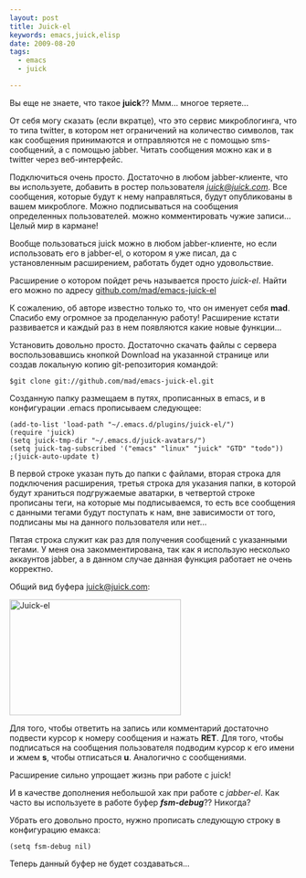 ```yaml
--- 
layout: post
title: Juick-el
keywords: emacs,juick,elisp
date: 2009-08-20
tags:
  - emacs
  - juick

---
```

Вы еще не знаете, что такое <strong>juick</strong>?? Ммм... многое теряете...

От себя могу сказать (если вкратце), что это сервис микроблогинга, что то типа twitter, в котором нет ограничений на количество символов, так как сообщения принимаются и отправляются не с помощью sms-сообщений, а с помощью jabber. Читать сообщения можно как и в twitter через веб-интерфейс.

Подключиться очень просто. Достаточно в любом jabber-клиенте, что вы используете, добавить в ростер пользователя <em>juick@juick.com</em>. Все сообщения, которые будут к нему направляться, будут опубликованы в вашем микроблоге. Можно подписываться на сообщения определенных пользователей. можно комментировать чужие записи... Целый мир в кармане!

Вообще пользоваться juick можно в любом jabber-клиенте, но если использовать его в jabber-el, о котором я уже писал, да с установленным расширением, работать будет одно удовольствие.

Расширение о котором пойдет речь называется просто <em>juick-el</em>. Найти его можно по
адресу <a href="http://github.com/mad/emacs-juick-el/tree/master" rel="nofollow">github.com/mad/emacs-juick-el</a>

К сожалению, об авторе известно только то, что он именует себя <strong>mad</strong>. Спасибо ему огромное за проделанную работу! Расширение кстати развивается и каждый раз в нем появляются какие новые функции...

Установить довольно просто. Достаточно скачать файлы с сервера воспользовавшись кнопкой Download на указанной странице или создав локальную копию git-репозитория командой:

    $git clone git://github.com/mad/emacs-juick-el.git

Созданную папку размещаем в путях, прописанных в emacs, и в конфигурации .emacs прописываем следующее:

    (add-to-list 'load-path "~/.emacs.d/plugins/juick-el/")
    (require 'juick)
    (setq juick-tmp-dir "~/.emacs.d/juick-avatars/")
    (setq juick-tag-subscribed '("emacs" "linux" "juick" "GTD" "todo"))
    ;(juick-auto-update t)

В первой строке указан путь до папки с файлами, вторая строка для подключения расширения, третья строка для указания папки, в которой будут храниться подгружаемые аватарки, в четвертой строке прописаны теги, на которые мы подписываемся, то есть все сообщения с данными тегами будут поступать к нам, вне зависимости от того, подписаны мы на данного пользователя или нет...

Пятая строка служит как раз для получения сообщений с указанными тегами. У меня она закомментирована, так как я использую несколько аккаунтов jabber, а в данном случае данная функция работает не очень корректно.

Общий вид буфера juick@juick.com:

<a href="http://static.juev.ru/2009/08/juick.png"><img class="aligncenter size-medium wp-image-570" title="juick" src="http://static.juev.ru/2009/08/juick-300x203.png" alt="Juick-el" width="300" height="203" /></a>

Для того, чтобы ответить на запись или комментарий достаточно подвести курсор к номеру сообщения и нажать <strong>RET</strong>. Для того, чтобы подписаться на сообщения пользователя подводим курсор к его имени и жмем <strong>s</strong>, чтобы отписаться <strong>u</strong>. Аналогично с сообщениями.

Расширение сильно упрощает жизнь при работе с juick!

И в качестве дополнения небольшой хак при работе с <em>jabber-el</em>. Как часто вы используете в работе буфер <strong>*fsm-debug*</strong>?? Никогда?

Убрать его довольно просто, нужно прописать следующую строку в конфигурацию емакса:

    (setq fsm-debug nil)

Теперь данный буфер не будет создаваться...
